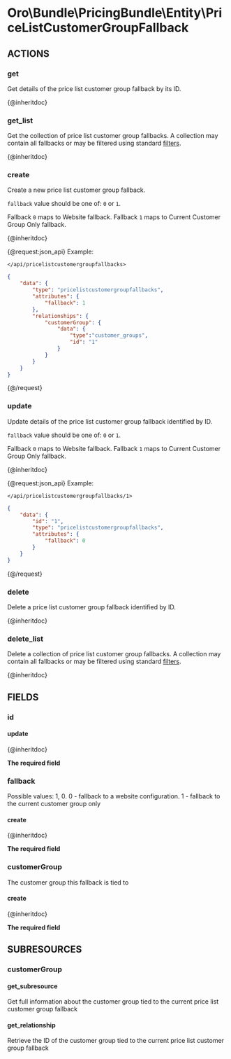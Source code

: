 # Oro\Bundle\PricingBundle\Entity\PriceListCustomerGroupFallback

## ACTIONS

### get

Get details of the price list customer group fallback by its ID.

{@inheritdoc}

### get_list

Get the collection of price list customer group fallbacks. A collection may contain all fallbacks or may be filtered using standard <a href="https://www.orocommerce.com/documentation/current/dev-guide/integration#filters">filters</a>.

{@inheritdoc}

### create

Create a new price list customer group fallback.

`fallback` value should be one of: `0` or `1`.

Fallback `0` maps to Website fallback. Fallback `1`  maps to Current Customer Group Only fallback.

{@inheritdoc}

{@request:json_api}
Example:

`</api/pricelistcustomergroupfallbacks>`

```JSON
{
    "data": {
        "type": "pricelistcustomergroupfallbacks",
        "attributes": {
            "fallback": 1
        },
        "relationships": {
            "customerGroup": {
                "data": {
                    "type":"customer_groups",
                    "id": "1"
                }
            }
        }
    }
}
```
{@/request}

### update

Update details of the price list customer group fallback identified by ID.

`fallback` value should be one of: `0` or `1`.

Fallback `0` maps to Website fallback. Fallback `1`  maps to Current Customer Group Only fallback.

{@inheritdoc}

{@request:json_api}
Example:

`</api/pricelistcustomergroupfallbacks/1>`
 
```JSON
{
    "data": {
        "id": "1",
        "type": "pricelistcustomergroupfallbacks",
        "attributes": {
            "fallback": 0
        }
    }
}
```
{@/request}

### delete

Delete a price list customer group fallback identified by ID.

{@inheritdoc}

### delete_list

Delete a collection of price list customer group fallbacks. A collection may contain all fallbacks or may be filtered using standard <a href="https://www.orocommerce.com/documentation/current/dev-guide/integration#filters">filters</a>.

{@inheritdoc}

## FIELDS

### id

#### update

{@inheritdoc}

**The required field**

### fallback

Possible values: 1, 0. 0 - fallback to a website configuration. 1 - fallback to the current customer group only

#### create

{@inheritdoc}

**The required field**

### customerGroup

The customer group this fallback is tied to

#### create

{@inheritdoc}

**The required field**


## SUBRESOURCES

### customerGroup

#### get_subresource

Get full information about the customer group tied to the current price list customer group fallback

#### get_relationship

Retrieve the ID of the customer group tied to the current price list customer group fallback
